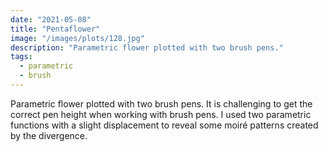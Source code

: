 ```yaml
---
date: "2021-05-08"
title: "Pentaflower"
image: "/images/plots/128.jpg"
description: "Parametric flower plotted with two brush pens."
tags:
  - parametric
  - brush
---
```


Parametric flower plotted with two brush pens. It is challenging to get the correct pen height when working with brush pens. I used two parametric functions with a slight displacement to reveal some moiré patterns created by the divergence.
